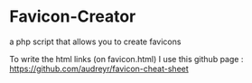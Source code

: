 Favicon-Creator
===============

a php script that allows you to create favicons

To write the html links (on favicon.html) I use this  github page : https://github.com/audreyr/favicon-cheat-sheet
